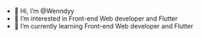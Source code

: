 - 👋 Hi, I’m @Wenndyy
- 👀 I’m interested in Front-end Web developer and Flutter
- 🌱 I’m currently learning Front-end Web developer and Flutter

<!---
Wenndyy/Wenndyy is a ✨ special ✨ repository because its `README.md` (this file) appears on your GitHub profile.
You can click the Preview link to take a look at your changes.
--->
